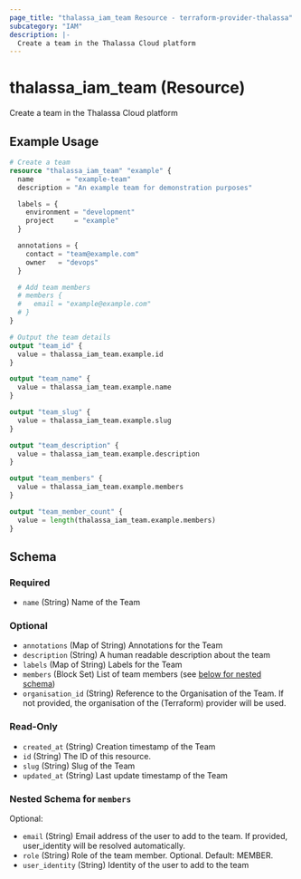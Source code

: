 ```yaml
---
page_title: "thalassa_iam_team Resource - terraform-provider-thalassa"
subcategory: "IAM"
description: |-
  Create a team in the Thalassa Cloud platform
---
```


# thalassa_iam_team (Resource)

Create a team in the Thalassa Cloud platform

## Example Usage

```terraform
# Create a team
resource "thalassa_iam_team" "example" {
  name        = "example-team"
  description = "An example team for demonstration purposes"

  labels = {
    environment = "development"
    project     = "example"
  }

  annotations = {
    contact = "team@example.com"
    owner   = "devops"
  }

  # Add team members
  # members {
  #   email = "example@example.com"
  # }
}

# Output the team details
output "team_id" {
  value = thalassa_iam_team.example.id
}

output "team_name" {
  value = thalassa_iam_team.example.name
}

output "team_slug" {
  value = thalassa_iam_team.example.slug
}

output "team_description" {
  value = thalassa_iam_team.example.description
}

output "team_members" {
  value = thalassa_iam_team.example.members
}

output "team_member_count" {
  value = length(thalassa_iam_team.example.members)
}
```
<!-- schema generated by tfplugindocs -->
## Schema

### Required

- `name` (String) Name of the Team

### Optional

- `annotations` (Map of String) Annotations for the Team
- `description` (String) A human readable description about the team
- `labels` (Map of String) Labels for the Team
- `members` (Block Set) List of team members (see [below for nested schema](#nestedblock--members))
- `organisation_id` (String) Reference to the Organisation of the Team. If not provided, the organisation of the (Terraform) provider will be used.

### Read-Only

- `created_at` (String) Creation timestamp of the Team
- `id` (String) The ID of this resource.
- `slug` (String) Slug of the Team
- `updated_at` (String) Last update timestamp of the Team

<a id="nestedblock--members"></a>
### Nested Schema for `members`

Optional:

- `email` (String) Email address of the user to add to the team. If provided, user_identity will be resolved automatically.
- `role` (String) Role of the team member. Optional. Default: MEMBER.
- `user_identity` (String) Identity of the user to add to the team


